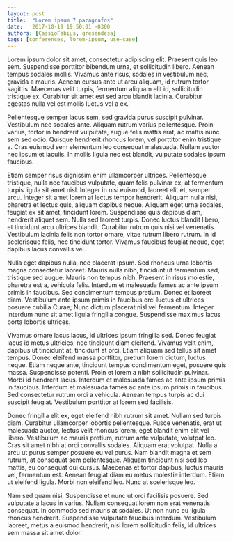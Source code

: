 ```yaml
---
layout: post
title:  "Lorem ipsum 7 parágrafos"
date:   2017-10-19 19:50:01 -0300
authors: [CassioFabius, gresendesa]
tags: [conferences, lorem-ipsum, use-case]
---
```


Lorem ipsum dolor sit amet, consectetur adipiscing elit. Praesent quis leo sem. Suspendisse porttitor bibendum urna, et sollicitudin libero. Aenean tempus sodales mollis. Vivamus ante risus, sodales in vestibulum nec, gravida a mauris. Aenean cursus ante ut arcu aliquam, id rutrum tortor sagittis. Maecenas velit turpis, fermentum aliquam elit id, sollicitudin tristique ex. Curabitur sit amet est sed arcu blandit lacinia. Curabitur egestas nulla vel est mollis luctus vel a ex.

Pellentesque semper lacus sem, sed gravida purus suscipit pulvinar. Vestibulum nec sodales ante. Aliquam rutrum varius pellentesque. Proin varius, tortor in hendrerit vulputate, augue felis mattis erat, ac mattis nunc sem sed odio. Quisque hendrerit rhoncus lorem, vel porttitor enim tristique a. Cras euismod sem elementum leo consequat malesuada. Nullam auctor nec ipsum et iaculis. In mollis ligula nec est blandit, vulputate sodales ipsum faucibus.

Etiam semper risus dignissim enim ullamcorper ultrices. Pellentesque tristique, nulla nec faucibus vulputate, quam felis pulvinar ex, at fermentum turpis ligula sit amet nisl. Integer in nisi euismod, laoreet elit et, semper arcu. Integer sit amet lorem at lectus tempor hendrerit. Aliquam nulla nisi, pharetra et lectus quis, aliquam dapibus neque. Aliquam eget urna sodales, feugiat ex sit amet, tincidunt lorem. Suspendisse quis dapibus diam, hendrerit aliquet sem. Nulla sed laoreet turpis. Donec luctus blandit libero, et tincidunt arcu ultrices blandit. Curabitur rutrum quis nisi vel venenatis. Vestibulum lacinia felis non tortor ornare, vitae rutrum libero rutrum. In id scelerisque felis, nec tincidunt tortor. Vivamus faucibus feugiat neque, eget dapibus lacus convallis vel.

Nulla eget dapibus nulla, nec placerat ipsum. Sed rhoncus urna lobortis magna consectetur laoreet. Mauris nulla nibh, tincidunt ut fermentum sed, tristique sed augue. Mauris non tempus nibh. Praesent in risus molestie, pharetra est a, vehicula felis. Interdum et malesuada fames ac ante ipsum primis in faucibus. Sed condimentum tempus pretium. Donec et laoreet diam. Vestibulum ante ipsum primis in faucibus orci luctus et ultrices posuere cubilia Curae; Nunc dictum placerat nisl vel fermentum. Integer interdum nunc sit amet ligula fringilla congue. Suspendisse maximus lacus porta lobortis ultrices.

Vivamus ornare lacus lacus, id ultrices ipsum fringilla sed. Donec feugiat lacus id metus ultricies, nec tincidunt diam eleifend. Vivamus velit enim, dapibus ut tincidunt at, tincidunt at orci. Etiam aliquam sed tellus sit amet tempus. Donec eleifend massa porttitor, pretium lorem dictum, luctus neque. Etiam neque ante, tincidunt tempus condimentum eget, posuere quis massa. Suspendisse potenti. Proin et lorem a nibh sollicitudin pulvinar. Morbi id hendrerit lacus. Interdum et malesuada fames ac ante ipsum primis in faucibus. Interdum et malesuada fames ac ante ipsum primis in faucibus. Sed consectetur rutrum orci a vehicula. Aenean tempus turpis ac dui suscipit feugiat. Vestibulum porttitor at lorem sed facilisis.

Donec fringilla elit ex, eget eleifend nibh rutrum sit amet. Nullam sed turpis diam. Curabitur ullamcorper lobortis pellentesque. Fusce venenatis, erat ut malesuada auctor, lectus velit rhoncus lorem, eget blandit enim elit vel libero. Vestibulum ac mauris pretium, rutrum ante vulputate, volutpat leo. Cras sit amet nibh at orci convallis sodales. Aliquam erat volutpat. Nulla a arcu ut purus semper posuere eu vel purus. Nam blandit magna et sem rutrum, at consequat sem pellentesque. Aliquam tincidunt nisi sed leo mattis, eu consequat dui cursus. Maecenas et tortor dapibus, luctus mauris vel, fermentum est. Aenean feugiat diam eu metus molestie interdum. Etiam ut eleifend ligula. Morbi non eleifend leo. Nunc at scelerisque leo.

Nam sed quam nisi. Suspendisse et nunc ut orci facilisis posuere. Sed vulputate a lacus in varius. Nullam consequat lorem non erat venenatis consequat. In commodo sed mauris at sodales. Ut non nunc eu ligula rhoncus hendrerit. Suspendisse vulputate faucibus interdum. Vestibulum laoreet, metus a euismod hendrerit, nisi lorem sollicitudin felis, id ultrices sem massa sit amet dolor.
